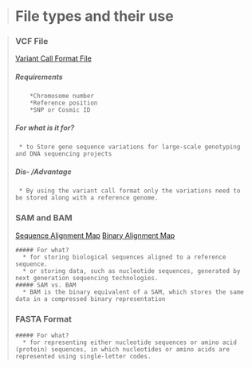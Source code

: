 > # File types and their use

> ### VCF File
>   [Variant Call Format File](https://en.wikipedia.org/wiki/Variant_Call_Format#Common_FORMAT_fields)
>
> ##### Requirements
>         *Chromosome number
>         *Reference position 
>         *SNP or Cosmic ID
>
> ##### For what is it for?
>      * to Store gene sequence variations for large-scale genotyping and DNA sequencing projects
>
> ##### Dis- /Advantage
>      * By using the variant call format only the variations need to be stored along with a reference genome.
>
> ### SAM and BAM
>    [Sequence Alignment Map](https://samtools.github.io/hts-specs/)
>    [Binary Alignment Map](https://en.wikipedia.org/wiki/SAM_(file_format))
>
>     ##### For what?
>       * for storing biological sequences aligned to a reference sequence.
>       * or storing data, such as nucleotide sequences, generated by next generation sequencing technologies.
>     ##### SAM vs. BAM
>       * BAM is the binary equivalent of a SAM, which stores the same data in a compressed binary representation
>
> ### FASTA Format
>     ##### For what?
>       * for representing either nucleotide sequences or amino acid (protein) sequences, in which nucleotides or amino acids are represented using single-letter codes.

      
    
